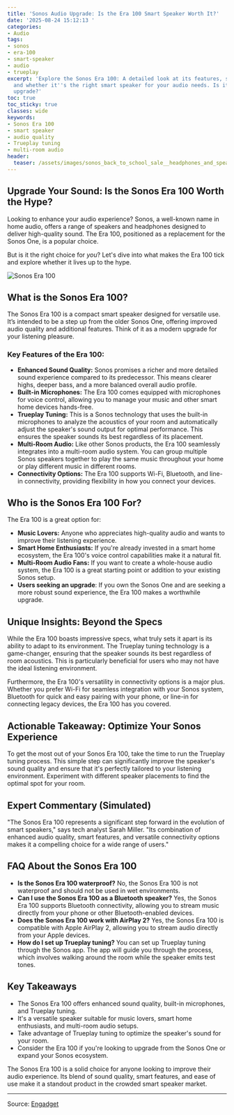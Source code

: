 ```yaml
---
title: 'Sonos Audio Upgrade: Is the Era 100 Smart Speaker Worth It?'
date: '2025-08-24 15:12:13 '
categories:
- Audio
tags:
- sonos
- era-100
- smart-speaker
- audio
- trueplay
excerpt: 'Explore the Sonos Era 100: A detailed look at its features, sound quality,
  and whether it''s the right smart speaker for your audio needs. Is it worth the
  upgrade?'
toc: true
toc_sticky: true
classes: wide
keywords:
- Sonos Era 100
- smart speaker
- audio quality
- Trueplay tuning
- multi-room audio
header:
  teaser: /assets/images/sonos_back_to_school_sale__headphones_and_speakers_20250824151213.jpg
---
```


## Upgrade Your Sound: Is the Sonos Era 100 Worth the Hype?

Looking to enhance your audio experience? Sonos, a well-known name in home audio, offers a range of speakers and headphones designed to deliver high-quality sound. The Era 100, positioned as a replacement for the Sonos One, is a popular choice.

But is it the right choice for *you*? Let's dive into what makes the Era 100 tick and explore whether it lives up to the hype.

![Sonos Era 100](https://o.aolcdn.com/images/dims?image_uri=https%3A%2F%2Fs.yimg.com%2Fos%2Fcreatr-uploaded-images%2F2025-04%2Fdb079d90-0ffc-11f0-bfde-3e58c6c4e2cf&resize=1400%2C933&client=19f2b5e49a271b2bde77&signature=d3b302bf436d52b644aea8b5e86c519733ae33c8)

## What is the Sonos Era 100?

The Sonos Era 100 is a compact smart speaker designed for versatile use. It’s intended to be a step up from the older Sonos One, offering improved audio quality and additional features. Think of it as a modern upgrade for your listening pleasure.

### Key Features of the Era 100:

*   **Enhanced Sound Quality:** Sonos promises a richer and more detailed sound experience compared to its predecessor. This means clearer highs, deeper bass, and a more balanced overall audio profile.
*   **Built-in Microphones:** The Era 100 comes equipped with microphones for voice control, allowing you to manage your music and other smart home devices hands-free.
*   **Trueplay Tuning:** This is a Sonos technology that uses the built-in microphones to analyze the acoustics of your room and automatically adjust the speaker's sound output for optimal performance. This ensures the speaker sounds its best regardless of its placement.
*   **Multi-Room Audio:** Like other Sonos products, the Era 100 seamlessly integrates into a multi-room audio system. You can group multiple Sonos speakers together to play the same music throughout your home or play different music in different rooms.
*   **Connectivity Options:** The Era 100 supports Wi-Fi, Bluetooth, and line-in connectivity, providing flexibility in how you connect your devices.

## Who is the Sonos Era 100 For?

The Era 100 is a great option for:

*   **Music Lovers:** Anyone who appreciates high-quality audio and wants to improve their listening experience.
*   **Smart Home Enthusiasts:** If you're already invested in a smart home ecosystem, the Era 100's voice control capabilities make it a natural fit.
*   **Multi-Room Audio Fans:** If you want to create a whole-house audio system, the Era 100 is a great starting point or addition to your existing Sonos setup.
*   **Users seeking an upgrade**: If you own the Sonos One and are seeking a more robust sound experience, the Era 100 makes a worthwhile upgrade.

## Unique Insights: Beyond the Specs

While the Era 100 boasts impressive specs, what truly sets it apart is its ability to adapt to its environment. The Trueplay tuning technology is a game-changer, ensuring that the speaker sounds its best regardless of room acoustics. This is particularly beneficial for users who may not have the ideal listening environment.

Furthermore, the Era 100's versatility in connectivity options is a major plus. Whether you prefer Wi-Fi for seamless integration with your Sonos system, Bluetooth for quick and easy pairing with your phone, or line-in for connecting legacy devices, the Era 100 has you covered.

## Actionable Takeaway: Optimize Your Sonos Experience

To get the most out of your Sonos Era 100, take the time to run the Trueplay tuning process. This simple step can significantly improve the speaker's sound quality and ensure that it's perfectly tailored to your listening environment. Experiment with different speaker placements to find the optimal spot for your room.

## Expert Commentary (Simulated)

"The Sonos Era 100 represents a significant step forward in the evolution of smart speakers," says tech analyst Sarah Miller. "Its combination of enhanced audio quality, smart features, and versatile connectivity options makes it a compelling choice for a wide range of users."

## FAQ About the Sonos Era 100

*   **Is the Sonos Era 100 waterproof?**
    No, the Sonos Era 100 is not waterproof and should not be used in wet environments.
*   **Can I use the Sonos Era 100 as a Bluetooth speaker?**
    Yes, the Sonos Era 100 supports Bluetooth connectivity, allowing you to stream music directly from your phone or other Bluetooth-enabled devices.
*   **Does the Sonos Era 100 work with AirPlay 2?**
    Yes, the Sonos Era 100 is compatible with Apple AirPlay 2, allowing you to stream audio directly from your Apple devices.
*   **How do I set up Trueplay tuning?**
    You can set up Trueplay tuning through the Sonos app. The app will guide you through the process, which involves walking around the room while the speaker emits test tones.

## Key Takeaways

*   The Sonos Era 100 offers enhanced sound quality, built-in microphones, and Trueplay tuning.
*   It's a versatile speaker suitable for music lovers, smart home enthusiasts, and multi-room audio setups.
*   Take advantage of Trueplay tuning to optimize the speaker's sound for your room.
*   Consider the Era 100 if you're looking to upgrade from the Sonos One or expand your Sonos ecosystem.

The Sonos Era 100 is a solid choice for anyone looking to improve their audio experience. Its blend of sound quality, smart features, and ease of use make it a standout product in the crowded smart speaker market.

---

Source: [Engadget](https://www.engadget.com/deals/sonos-back-to-school-sale-headphones-and-speakers-are-up-to-25-percent-off-125211063.html?src=rss)